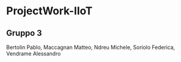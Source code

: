 # ProjectWork-IIoT
 
## Gruppo 3
Bertolin Pablo, Maccagnan Matteo, Ndreu Michele, Soriolo Federica, Vendrame Alessandro

